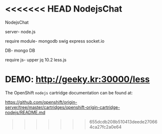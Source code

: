 <<<<<<< HEAD
NodejsChat
==========


NodejsChat 

server-
node.js

require module-
mongodb
swig
express
socket.io

DB-
mongo DB

require js-
upper jq 10.2
less.js


DEMO:  http://geeky.kr:30000/less
=======
The OpenShift `nodejs` cartridge documentation can be found at:

https://github.com/openshift/origin-server/tree/master/cartridges/openshift-origin-cartridge-nodejs/README.md
>>>>>>> 655dcdb208b510413deede270664ca27fc2a0e64
